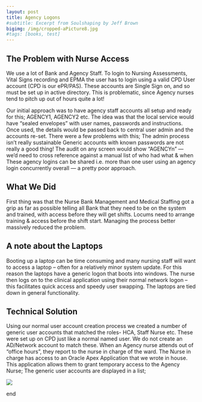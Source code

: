 ```yaml
---
layout: post
title: Agency Logons
#subtitle: Excerpt from Soulshaping by Jeff Brown
bigimg: /img/cropped-aPicture8.jpg
#tags: [books, test]
---
```

## The Problem with Nurse Access

We use a lot of Bank and Agency Staff.
To login to Nursing Assessments, Vital Signs recording and EPMA the user has to login using a valid CPD User account (CPD is our ePR/PAS).
These accounts are Single Sign on, and so must be set up in active directory. This is problematic, since Agency nurses tend to pitch up out of hours quite a lot!

Our initial approach was to have agency staff accounts all setup and ready for this; AGENCY1, AGENCY2 etc.
The idea was that the local service would have “sealed envelopes” with user names, passwords and instructions. Once used, the details would be passed back to central user admin and the accounts re-set. There were a few problems with this;
The admin process isn’t really sustainable
Generic accounts with known passwords are not really a good thing!
The audit on any screen would show “AGENCYn” — we’d need to cross reference against a manual list of who had what & when
These agency logins can be shared i.e. more than one user using an agency login concurrently
overall — a pretty poor approach.

## What We Did
First thing was that the Nurse Bank Management and Medical Staffing got a grip as far as possible telling all Bank that they need to be on the system and trained, with access before they will get shifts. Locums need to arrange training & access  before the shift start.
Managing the process better massively reduced the problem.

## A note about the Laptops
Booting up a laptop can be time consuming and many nursing staff will want to access a laptop – often for a relatively minor system update. For this reason the laptops have a generic logon that boots into windows. The nurse then logs on to the clinical application using their normal network logon – this facilitates quick access and speedy user swapping. The laptops are tied down in general functionality.

## Technical Solution
Using our normal user account creation process we created a number of generic user accounts that matched the roles- HCA, Staff Nurse etc. These were set up on CPD just like a normal named user.
We do not create an AD/Network account to match these.
When an Agency nurse attends out of “office hours”, they report to the nurse in charge of the ward. The Nurse in charge has access to an Oracle Apex Application that we wrote in house. This application allows them to grant temporary access to the Agency Nurse;
The generic user accounts are displayed in a list;

 ![](https://github.com/kevinbeatson/kevinbeatson.github.io/img/a2aa9c-genuser.jpg)
 
 end
 
